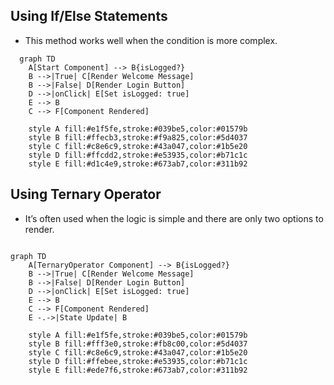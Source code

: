 ## Using If/Else Statements
- This method works well when the condition is more complex.

```mermaid
  graph TD
    A[Start Component] --> B{isLogged?}
    B -->|True| C[Render Welcome Message]
    B -->|False| D[Render Login Button]
    D -->|onClick| E[Set isLogged: true]
    E --> B
    C --> F[Component Rendered]

    style A fill:#e1f5fe,stroke:#039be5,color:#01579b
    style B fill:#ffecb3,stroke:#f9a825,color:#5d4037
    style C fill:#c8e6c9,stroke:#43a047,color:#1b5e20
    style D fill:#ffcdd2,stroke:#e53935,color:#b71c1c
    style E fill:#d1c4e9,stroke:#673ab7,color:#311b92
```

## Using Ternary Operator 
- It’s often used when the logic is simple and there are only two options to render.

```mermaid

graph TD
    A[TernaryOperator Component] --> B{isLogged?}
    B -->|True| C[Render Welcome Message]
    B -->|False| D[Render Login Button]
    D -->|onClick| E[Set isLogged: true]
    E --> B
    C --> F[Component Rendered]
    E -.->|State Update| B

    style A fill:#e1f5fe,stroke:#039be5,color:#01579b
    style B fill:#fff3e0,stroke:#fb8c00,color:#5d4037
    style C fill:#c8e6c9,stroke:#43a047,color:#1b5e20
    style D fill:#ffebee,stroke:#e53935,color:#b71c1c
    style E fill:#ede7f6,stroke:#673ab7,color:#311b92
```
